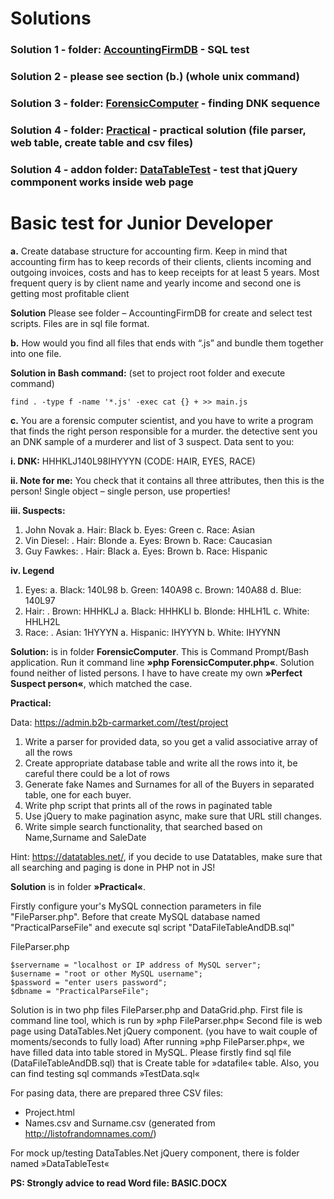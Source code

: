 # Solutions
###  Solution 1 - folder: [AccountingFirmDB](https://github.com/SammieLJ/Test-for-Preskok/tree/master/AccountingFirmDB) - SQL test
### Solution 2 - please see section (b.) (whole unix command)
### Solution 3 - folder: [ForensicComputer](https://github.com/SammieLJ/Test-for-Preskok/tree/master/ForensicComputer) - finding DNK sequence
### Solution 4 - folder: [Practical](https://github.com/SammieLJ/Test-for-Preskok/tree/master/Practical) - practical solution (file parser, web table, create table and csv files)
### Solution 4 - addon folder: [DataTableTest](https://github.com/SammieLJ/Test-for-Preskok/tree/master/DataTableTest) - test that jQuery commponent works inside web page

# Basic test for Junior Developer
**a.**	Create database structure for accounting firm. Keep in mind that accounting firm has to keep records of their clients, clients incoming and outgoing invoices, costs and has to keep receipts for at least 5 years. Most frequent query is by client name and yearly income and second one is getting most profitable client

**Solution**
Please see folder – AccountingFirmDB for create and select test scripts. Files are in sql file format.

**b.**	How would you find all files  that  ends with “.js”  and bundle them together into one file.

**Solution in Bash command:** (set to project root folder and execute command)

```find . -type f -name '*.js' -exec cat {} + >> main.js```

**c.**	You are a forensic computer scientist, and you have to write a program that finds the right person responsible for a murder. the detective sent you an DNK sample of a murderer and list of 3 suspect. Data sent to you:

**i.	DNK:** HHHKLJ140L98IHYYYN (CODE: HAIR, EYES, RACE)

**ii.	Note for me:** You check that it contains all three attributes, then this is the person! Single object – single person, use properties!

**iii.	Suspects:**

1.	John Novak 
a.	Hair:  Black
b.	Eyes: Green
c.	Race: Asian
2.	Vin Diesel:
 .	Hair: Blonde
a.	Eyes: Brown
b.	Race: Caucasian
3.	 Guy Fawkes:
 .	Hair: Black
a.	Eyes: Brown
b.	Race: Hispanic


**iv.	Legend**

1.	Eyes:
a.	Black:  140L98
b.	Green: 140A98
c.	Brown: 140A88
d.	Blue:    140L97
2.	Hair: 
 .	Brown: HHHKLJ
a.	Black:   HHHKLI
b.	Blonde: HHLH1L
c.	White:  HHLH2L
3.	Race:
 .	Asian: 1HYYYN
a.	Hispanic: IHYYYN
b.	White: IHYYNN

**Solution:**
is in folder **ForensicComputer**. This is Command Prompt/Bash application. Run it command line **»php ForensicComputer.php«**. Solution found neither of listed persons. I have to have create my own **»Perfect Suspect person«**, which matched the case.


**Practical:**

Data: https://admin.b2b-carmarket.com//test/project
1.	Write a parser for provided data, so you get a valid associative array of all the rows
2.	Create appropriate database table and write all the rows into it, be careful there could be a lot of rows
3.	Generate fake Names and Surnames for all of the Buyers in separated table, one for each buyer.
4.	Write php script that prints all of the rows in paginated table
5.	Use jQuery to make pagination async, make sure that URL still changes.
6.	Write simple search functionality, that searched based on Name,Surname and SaleDate

Hint: https://datatables.net/, if you decide to use Datatables, make sure that all searching and paging is done in PHP not in JS!

**Solution**
is in folder **»Practical«**. 

Firstly configure your's MySQL connection parameters in file "FileParser.php". Before that create MySQL database named "PracticalParseFile" and execute sql script "DataFileTableAndDB.sql"

FileParser.php

```// exec  mysqli connection
$servername = "localhost or IP address of MySQL server";
$username = "root or other MySQL username";
$password = "enter users password";
$dbname = "PracticalParseFile";
```

Solution is in two php files FileParser.php and DataGrid.php. First file is command line tool, which is run by »php FileParser.php«
Second file is web page using DataTables.Net jQuery component. (you have to wait couple of moments/seconds to fully load) 
After running »php FileParser.php«, we have filled data into table stored in MySQL. Please firstly find sql file (DataFileTableAndDB.sql) that is Create table for »datafile« table. Also, you can find testing sql commands »TestData.sql«

For pasing data, there are prepared three CSV files:
-	Project.html
-	Names.csv and Surname.csv (generated from http://listofrandomnames.com/)

For mock up/testing DataTables.Net jQuery component, there is folder named »DataTableTest«

**PS: Strongly advice to read Word file: BASIC.DOCX**

